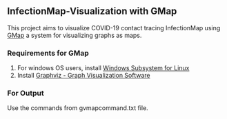 ## InfectionMap-Visualization with GMap
This project aims to visualize COVID-19 contact tracing InfectionMap using [GMap](http://gmap.cs.arizona.edu/description) a system for visualizing graphs as maps.

### Requirements for GMap
1. For windows OS users, install [Windows Subsystem for Linux](https://docs.microsoft.com/en-gb/windows/wsl/install-win10)
2. Install [Graphviz - Graph Visualization Software](https://graphviz.org/download/)

### For Output
Use the commands from gvmapcommand.txt file.
